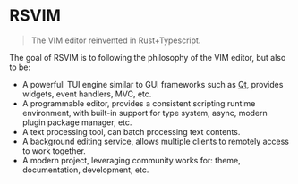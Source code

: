 # RSVIM

> The VIM editor reinvented in Rust+Typescript.

The goal of RSVIM is to following the philosophy of the VIM editor, but also to be:

- A powerfull TUI engine similar to GUI frameworks such as [Qt](https://www.qt.io/), provides widgets, event handlers, MVC, etc.
- A programmable editor, provides a consistent scripting runtime environment, with built-in support for type system, async, modern plugin package manager, etc.
- A text processing tool, can batch processing text contents.
- A background editing service, allows multiple clients to remotely access to work together.
- A modern project, leveraging community works for: theme, documentation, development, etc.
